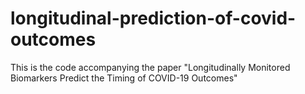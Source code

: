 # longitudinal-prediction-of-covid-outcomes
This is the code accompanying the paper "Longitudinally Monitored Biomarkers Predict the Timing of COVID-19 Outcomes"
